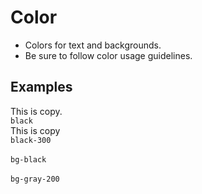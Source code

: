 # Color

- Colors for text and backgrounds.
- Be sure to follow color usage guidelines.

## Examples

<div class="pa3 ba b-gray-300 mb4">
    <div class="row mb3">
        <div class="col w-1/2">
            <div class="pa2 ba b-gray black">This is copy.</div>
            <code class="mt1 clipboard">black</code>
        </div>
        <div class="col w-1/2">
            <div class="pa2 ba b-gray black-300">This is copy</div>
            <code class="mt1 clipboard">black-300</code>
        </div>
    </div>
    <div class="row">
        <div class="col w-1/2">
            <div class="pa2 bg-black">&nbsp;</div>
            <code class="mt1 clipboard">bg-black</code>
        </div>
        <div class="col w-1/2">
            <div class="pa2 bg-gray-200">&nbsp;</div>
            <code class="mt1 clipboard">bg-gray-200</code>
        </div>
    </div>
</div>